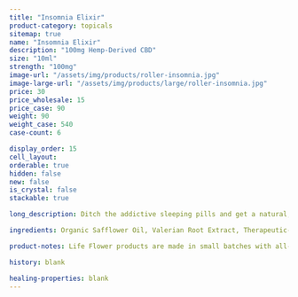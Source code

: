 ```yaml
---
title: "Insomnia Elixir"
product-category: topicals
sitemap: true
name: "Insomnia Elixir"
description: "100mg Hemp-Derived CBD"
size: "10ml"
strength: "100mg"
image-url: "/assets/img/products/roller-insomnia.jpg"
image-large-url: "/assets/img/products/large/roller-insomnia.jpg"
price: 30
price_wholesale: 15
price_case: 90
weight: 90
weight_case: 540
case-count: 6

display_order: 15
cell_layout:
orderable: true
hidden: false
new: false
is_crystal: false
stackable: true

long_description: Ditch the addictive sleeping pills and get a natural, good night's sleep with our Insomnia Relief. Infused Sweet Almond oil paired with a sedative, healing essential oil blend that has been scientifically proven to give you a great night's sleep. Corresponding herbs are added to provide extra nutrients for maximum potency and effectiveness. Crystal infused with a cleansed + charged purple amethyst crystal- the stone of sleep to enhance vibrations of relaxation and rest.

ingredients: Organic Safflower Oil, Valerian Root Extract, Therapeutic-Grade Lavender Essential Oil, Organic Hemp-Derived Cannabidiol Isolate, Organic Lavender & Chamomile Buds, Organic Sunflower Lecithin Cleansed & Charged Amethyst

product-notes: Life Flower products are made in small batches with all-natural and boutique ingredients. Orders are processed and ship within 14 business days. Please allow additional time for&nbsp;delivery.

history: blank

healing-properties: blank
---
```


